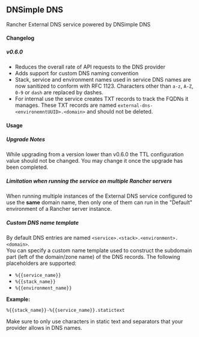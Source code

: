 ## DNSimple DNS

Rancher External DNS service powered by DNSimple DNS

#### Changelog

##### v0.6.0

* Reduces the overall rate of API requests to the DNS provider
* Adds support for custom DNS naming convention
* Stack, service and environment names used in service DNS names are now sanitized to conform with RFC 1123. Characters other than `a-z`, `A-Z`, `0-9` or `dash` are replaced by dashes.
* For internal use the service creates TXT records to track the FQDNs it manages. These TXT records are named `external-dns-<environemntUUID>.<domain>` and should not be deleted.

#### Usage

##### Upgrade Notes
While upgrading from a version lower than v0.6.0 the TTL configuration value should not be changed. You may change it once the upgrade has been completed.

##### Limitation when running the service on multiple Rancher servers

When running multiple instances of the External DNS service configured to use the **same** domain name, then only one of them can run in the "Default" environment of a Rancher server instance.

##### Custom DNS name template

By default DNS entries are named `<service>.<stack>.<environment>.<domain>`.    
You can specify a custom name template used to construct the subdomain part (left of the domain/zone name) of the DNS records. The following placeholders are supported:

* `%{{service_name}}`
* `%{{stack_name}}`
* `%{{environment_name}}`

**Example:**

`%{{stack_name}}-%{{service_name}}.statictext`

Make sure to only use characters in static text and separators that your provider allows in DNS names.
